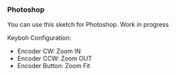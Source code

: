 ### Photoshop

You can use this sketch for Photoshop.
Work in progress

Keyboh Configuration:
- Encoder CW: Zoom IN
- Encoder CCW: Zoom OUT
- Encoder Button: Zoom Fit